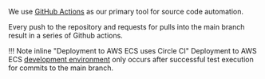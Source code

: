 We use [GitHub Actions](https://docs.github.com/en/free-pro-team@latest/actions) as our primary tool for source code automation. 

Every push to the repository and requests for pulls into the main branch result in a series of Github actions.    

!!! Note inline "Deployment to AWS ECS uses Circle CI"
    Deployment to AWS ECS [development environment](https://spoke.level10hq.com) only occurs after successful test execution for commits to the main branch.     

